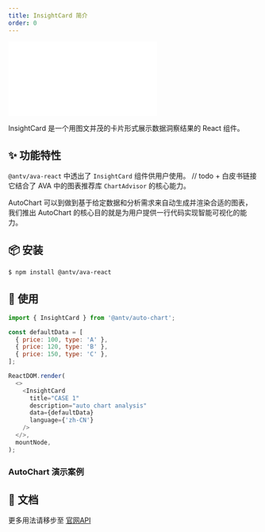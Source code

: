 ```yaml
---
title: InsightCard 简介
order: 0
---
```


<embed src='@/docs/common/style.md'></embed>

InsightCard 是一个用图文并茂的卡片形式展示数据洞察结果的 React 组件。

## ✨ 功能特性

`@antv/ava-react` 中透出了 `InsightCard` 组件供用户使用。
// todo + 白皮书链接
它结合了 AVA 中的图表推荐库 `ChartAdvisor` 的核心能力。

AutoChart 可以到做到基于给定数据和分析需求来自动生成并渲染合适的图表，
我们推出 AutoChart 的核心目的就是为用户提供一行代码实现智能可视化的能力。


## 📦 安装

```bash
$ npm install @antv/ava-react
```

## 🔨 使用


```js
import { InsightCard } from '@antv/auto-chart';

const defaultData = [
  { price: 100, type: 'A' },
  { price: 120, type: 'B' },
  { price: 150, type: 'C' },
];

ReactDOM.render(
  <>
    <InsightCard
      title="CASE 1" 
      description="auto chart analysis" 
      data={defaultData} 
      language={'zh-CN'} 
    />
  </>,
  mountNode,
);
```


### AutoChart 演示案例

<Playground path="components/auto-chart/demo/basic.jsx"></playground>

## 📖 文档

更多用法请移步至 [官网API](https://ava.antv.antgroup.com/zh/docs/api/auto-chart/AutoChart)
